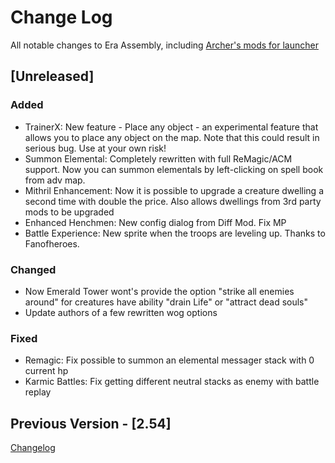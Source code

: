 
# Change Log
All notable changes to Era Assembly, including [Archer's mods for launcher](https://github.com/Archer30/Era-Launcher-Mods)

## [Unreleased]

### Added
- TrainerX: New feature - Place any object - an experimental feature that allows you to place any object on the map. Note that this could result in serious bug. Use at your own risk!
- Summon Elemental: Completely rewritten with full ReMagic/ACM support. Now you can summon elementals by left-clicking on spell book from adv map. 
- Mithril Enhancement: Now it is possible to upgrade a creature dwelling a second time with double the price. Also allows dwellings from 3rd party mods to be upgraded
- Enhanced Henchmen: New config dialog from Diff Mod. Fix MP
- Battle Experience: New sprite when the troops are leveling up. Thanks to Fanofheroes.

### Changed
- Now Emerald Tower wont's provide the option "strike all enemies around" for creatures have ability "drain Life" or "attract dead souls"
- Update authors of a few rewritten wog options

### Fixed
- Remagic: Fix possible to summon an elemental messager stack with 0 current hp
- Karmic Battles: Fix getting different neutral stacks as enemy with battle replay 

## Previous Version - [2.54]
[Changelog](https://discord.com/channels/665742159307341827/667300419302719489/945008053537890364)
